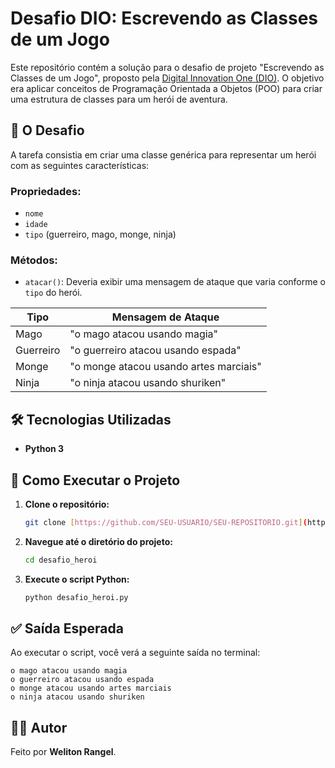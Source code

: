 # Desafio DIO: Escrevendo as Classes de um Jogo

Este repositório contém a solução para o desafio de projeto "Escrevendo as Classes de um Jogo", proposto pela [Digital Innovation One (DIO)](https://www.dio.me/). O objetivo era aplicar conceitos de Programação Orientada a Objetos (POO) para criar uma estrutura de classes para um herói de aventura.

## 🎯 O Desafio

A tarefa consistia em criar uma classe genérica para representar um herói com as seguintes características:

### Propriedades:
- `nome`
- `idade`
- `tipo` (guerreiro, mago, monge, ninja)

### Métodos:
- `atacar()`: Deveria exibir uma mensagem de ataque que varia conforme o `tipo` do herói.

| Tipo      | Mensagem de Ataque             |
|-----------|--------------------------------|
| Mago      | "o mago atacou usando magia"     |
| Guerreiro | "o guerreiro atacou usando espada" |
| Monge     | "o monge atacou usando artes marciais" |
| Ninja     | "o ninja atacou usando shuriken" |

## 🛠️ Tecnologias Utilizadas

- **Python 3**

## 🚀 Como Executar o Projeto

1.  **Clone o repositório:**
    ```bash
    git clone [https://github.com/SEU-USUARIO/SEU-REPOSITORIO.git](https://github.com/welitonrangel/desafio_heroi.git)
    ```

2.  **Navegue até o diretório do projeto:**
    ```bash
    cd desafio_heroi
    ```

3.  **Execute o script Python:**
    ```bash
    python desafio_heroi.py
    ```

## ✅ Saída Esperada

Ao executar o script, você verá a seguinte saída no terminal:

```
o mago atacou usando magia
o guerreiro atacou usando espada
o monge atacou usando artes marciais
o ninja atacou usando shuriken
```
## 👨‍💻 Autor

Feito por **Weliton Rangel**.
